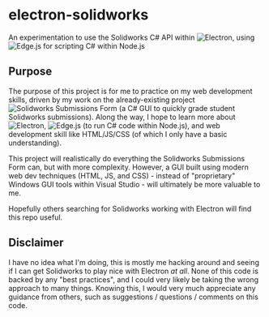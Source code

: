 # electron-solidworks
An experimentation to use the Solidworks C# API within ![Electron][electron-link], using ![Edge.js][electron-edge-link] for scripting C# within Node.js  


## Purpose
The purpose of this project is for me to practice on my web development skills, driven by my work on the already-existing project ![Solidworks Submissions Form][solidworks-submissions-form-link] (a C# GUI to quickly grade student Solidworks submissions). Along the way, I hope to learn more about ![Electron][electron-link], ![Edge.js][electron-edge-link] (to run C# code within Node.js), and web development skill like HTML/JS/CSS (of which I only have a basic understanding).

This project will realistically do everything the Solidworks Submissions Form can, but with more complexity. However, a GUI built using modern web dev techniques (HTML, JS, and CSS) - instead of "proprietary" Windows GUI tools within Visual Studio - will ultimately be more valuable to me.

Hopefully others searching for Solidworks working with Electron will find this repo useful.

## Disclaimer
I have no idea what I'm doing, this is mostly me hacking around and seeing if I can get Solidworks to play nice with Electron *at all*. None of this code is backed by any "best practices", and I could very likely be taking the wrong approach to many things. Knowing this, I would very much appreciate any guidance from others, such as suggestions / questions / comments on this code.

[solidworks-submissions-form-link]: https://github.com/justinTM/solidworks-submissions-form
[electron-link]: https://github.com/electron/electron
[electron-edge-link]: https://github.com/kexplo/electron-edge
